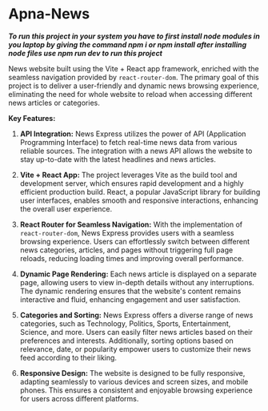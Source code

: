 # Apna-News


***To run this project in your system you have to first install node modules in you laptop by giving the command npm i or npm install after installing node files 
use npm run dev to run this project***


News  website built using the Vite + React app framework, enriched with the seamless navigation provided by `react-router-dom`. The primary goal of this project is to deliver a user-friendly and dynamic news browsing experience, eliminating the need for whole website to reload when accessing different news articles or categories.


**Key Features:**

1. **API Integration:** News Express utilizes the power of API (Application Programming Interface) to fetch real-time news data from various reliable sources. The integration with a news API allows the website to stay up-to-date with the latest headlines and news articles.

2. **Vite + React App:** The project leverages Vite as the build tool and development server, which ensures rapid development and a highly efficient production build. React, a popular JavaScript library for building user interfaces, enables smooth and responsive interactions, enhancing the overall user experience.

3. **React Router for Seamless Navigation:** With the implementation of `react-router-dom`, News Express provides users with a seamless browsing experience. Users can effortlessly switch between different news categories, articles, and pages without triggering full page reloads, reducing loading times and improving overall performance.

4. **Dynamic Page Rendering:** Each news article is displayed on a separate page, allowing users to view in-depth details without any interruptions. The dynamic rendering ensures that the website's content remains interactive and fluid, enhancing engagement and user satisfaction.

5. **Categories and Sorting:** News Express offers a diverse range of news categories, such as Technology, Politics, Sports, Entertainment, Science, and more. Users can easily filter news articles based on their preferences and interests. Additionally, sorting options based on relevance, date, or popularity empower users to customize their news feed according to their liking.

6. **Responsive Design:** The website is designed to be fully responsive, adapting seamlessly to various devices and screen sizes, and mobile phones. This ensures a consistent and enjoyable browsing experience for users across different platforms.


